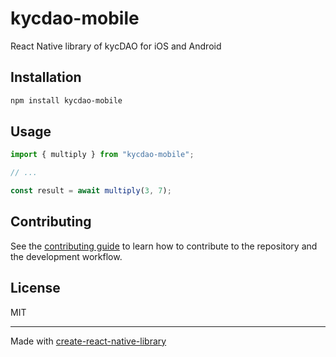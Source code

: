 # kycdao-mobile
React Native library of kycDAO for iOS and Android
## Installation

```sh
npm install kycdao-mobile
```

## Usage

```js
import { multiply } from "kycdao-mobile";

// ...

const result = await multiply(3, 7);
```

## Contributing

See the [contributing guide](CONTRIBUTING.md) to learn how to contribute to the repository and the development workflow.

## License

MIT

---

Made with [create-react-native-library](https://github.com/callstack/react-native-builder-bob)
